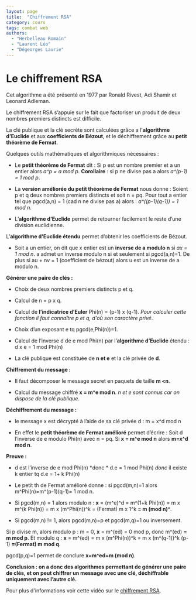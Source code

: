 ```yaml
---
layout: page
title:  "Chiffrement RSA"
category: cours
tags: combat web
authors: 
  - "Herbelleau Romain"
  - "Laurent Léo"
  - "Dégeorges Laurie"
---
```


# Le chiffrement RSA

Cet algorithme a été présenté en 1977 par Ronald Rivest, Adi Shamir et Leonard Adleman.

Le chiffrement RSA s’appuie sur le fait que factoriser un produit de deux nombres premiers distincts est difficile. 

La clé publique et la clé secrète sont calculées grâce a l'**algorithme d’Euclide** et aux **coefficients de Bézout**, et le déchiffrement grâce au **petit théorème de Fermat**.

Quelques outils mathématiques et algorithmiques nécessaires :

- Le **petit théorème de Fermat** dit :
Si p est un nombre premier et a un entier alors *a^p = a mod p*.
**Corollaire** : si p ne divise pas a alors *a^(p-1) = 1 mod p*.

- La **version améliorée du petit théorème de Fermat** nous donne :
Soient p et q deux nombres premiers distincts et soit n = pq. Pour tout a entier tel que pgcd(a,n) = 1 (cad n ne divise pas a) alors : *a^((p-1)(q-1)) = 1 mod n*.

- L’**algorithme d’Euclide** permet de retourner facilement le reste d’une division euclidienne.

L’**algorithme d’Euclide étendu** permet d’obtenir les coefficients de Bézout.

- Soit a un entier, on dit que x entier est un **inverse de a modulo n** si *ax = 1 mod n*. a admet un inverse modulo n si et seulement si pgcd(a,n)=1. De plus si au + nv = 1 (coefficient de bézout) alors u est un inverse de a modulo n.


**Générer une paire de clés :**

- Choix de deux nombres premiers distincts p et q.

- Calcul de n = p x q.

- Calcul de **l’indicatrice d’Euler** Phi(n) = (p-1) x (q-1). *Pour calculer cette fonction il faut connaître p et q, d'où son caractère privé*.

- Choix d’un exposant e tq pgcd(e,Phi(n))=1.

- Calcul de l’inverse d de e mod Phi(n) par l’**algorithme d’Euclide** étendu : d x e = 1 mod Phi(n)

- La clé publique est constituée de **n et e** et la clé privée de **d**.

**Chiffrement du message :**

- II faut décomposer le message secret en paquets de taille **m <n**.

- Calcul du message chiffré **x =  m^e mod n**. *n et e sont connus car on dispose de la clé publique*.

**Déchiffrement du message :**

- le message x est décrypté à l’aide de sa clé privée d : m = x^d mod n

- En effet le **petit théorème de Fermat amélioré** permet d’écrire : Soit d l’inverse de e modulo Phi(n) avec n = pq. Si **x = m^e mod n** alors **m=x^d mod n**.


**Preuve :**

- d est l’inverse de e mod Phi(n) *donc * d.e = 1 mod Phi(n) *donc* il existe k entier tq d.e = 1+ k Phi(n)

- Le petit th de Fermat amélioré donne : si pgcd(m,n)=1 alors m^Phi(n)=m^(p-1)(q-1)= 1 mod n.

- Si pgcd(m,n) = 1 alors modulo n :
 **x** = (m^e)^d = m^(1+k Phi(n)) = m x m^(k Phi(n)) = m x (m^Phi(n))^k = (Fermat) m x 1^k **= m (mod n)^**.

- Si pgcd(m,n) != 1, alors pgcd(m,n)=p et pgcd(m,q)=1 ou inversement.

Si p divise m, alors modulo p : m = 0, **x** = m^(ed) = 0 mod p, donc m^(ed) **= m mod p**.
Et modulo q : **x** = m^(ed) = m x (m^Phi(n))^k = m x (m^(q-1))^k (p-1) **=(Fermat) m mod q**.

pgcd(p,q)=1 permet de conclure **x=m^ed=m (mod n)**.

**Conclusion : on a donc des algorithmes permettant de générer une paire de clés, et on peut chiffrer un message avec une clé, déchiffrable uniquement avec l’autre clé.**

Pour plus d'informations voir cette vidéo sur le [chiffrement RSA](https://www.youtube.com/watch?v=Xlal_d4zyfo).
